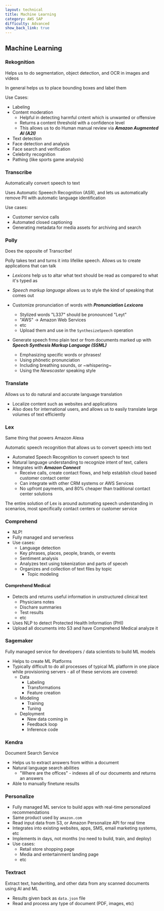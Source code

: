 ```yaml
---
layout: technical
title: Machine Learning
category: AWS SAP
difficulty: Advanced
show_back_link: true
---
```


## Machine Learning

### Rekognition
Helps us to do segmentation, object detection, and OCR in images and videos

In general helps us to place bounding boxes and label them

Use Cases:
- Labeling
- Content moderation
    - Helpful in detecting harmful cntent which is unwanted or offensive
    - Returns a content threshold with a confidence level
    - This allows us to do Human manual review via ***Amazon Augmented AI (A2I)***
- Text detection
- Face detection and analysis
- Face search and verification
- Celebrity recognition
- Pathing (like sports game analysis)

### Transcribe
Automatically convert speech to text

Uses Automatic Speeech Recognition (ASR), and lets us automatically remove PII with automatic language identification

Use cases:
- Customer service calls
- Automated closed captioning
- Generating metadata for media assets for archiving and search

### Polly
Does the opposite of Transcribe!

Polly takes text and turns it into lifelike speech. Allows us to create applications that can talk

- *Lexicons* help us to altar what text should be read as compared to what it's typed as
- *Speech markup language* allows us to style the kind of speaking that comes out

- Customize pronunciation of words with ***Pronunciation Lexicons***
    - Stylized words "L337" should be pronounced "Leyt"
    - "AWS" -> Amazon Web Services
    - etc
    - Upload them and use in the `SynthesizeSpeech` operation
- Generate speech frmo plain text or from documents marked up with ***Speech Synthesis Markup Language (SSML)***
    - Emphasizing specific words or phrases!
    - Using phönetic pronunciation
    - Including breathing sounds, or ~whispering~
    - Using the *Newscaster* speaking style

### Translate
Allows us to do natural and accurate language translation

- Localize content such as websites and applications
- Also does for international users, and allows us to easily translate large volumes of text efficiently

### Lex
Same thing that powers Amazon Alexa 

Automatic speech recognition that allows us to convert speech into text

- Automated Speech Recognition to convert speech to text
- Natural language understanding to recognize intent of text, callers
- Integrates with ***Amazon Connect***
    - Receive calls, create contact flows, and help establish cloud based customer contact center
    - Can integrate with other CRM systems or AWS Services
    - No upfront payments, and 80% cheaper than traditional contact center solutions

The entire solution of Lex is around automating speech understanding in scenarios, most specifically contact centers or customer service

### Comprehend
- NLP!
- Fully managed and serverless
- Use cases:
    - Language detection
    - Key phrases, places, people, brands, or events
    - Sentiment analysis
    - Analyzes text using tokenization and parts of speceh
    - Organizes and collection of text files by topic
        - Topic modeling

#### Comprehend Medical
- Detects and returns useful information in unstructured clinical text
    - Physicians notes
    - Dischare summaries
    - Test results
    - etc
- Uses NLP to detect Protected Health Information (PHI)
- Upload all documents into S3 and have Comprehend Medical analyze it

### Sagemaker
Fully managed service for developers / data scientists to build ML models

- Helps to create ML Platforms
- Typically difficult to do all processes of typical ML platform in one place while provisioning servers - all of these services are covered:
    - Data
        - Labeling
        - Transformations
        - Feature creation
    - Modeling
        - Training
        - Tuning
    - Deployment
        - New data coming in
        - Feedback loop
        - Inference code

### Kendra
Document Search Service

- Helps us to extract answers from within a document
- Natural language search abilities
    - "Where are the offices" - indexes all of our documents and returns an answers
- Able to manually finetune results

### Personalize
- Fully managed ML service to build apps with real-time personalized recommendations
- Same product used by `amazon.com`
- Read input data from S3, or Amazon Personalize API for real time
- Integrates into existing websites, apps, SMS, email marketing systems, etc
- Implements in days, not months (no need to build, train, and deploy)
- Use cases:
    - Retail store shopping page
    - Media and entertainment landing page
    - etc

### Textract
Extract text, handwriting, and other data from any scanned documents using AI and ML

- Results given back as `data.json` file
- Read and process any type of document (PDF, images, etc)
